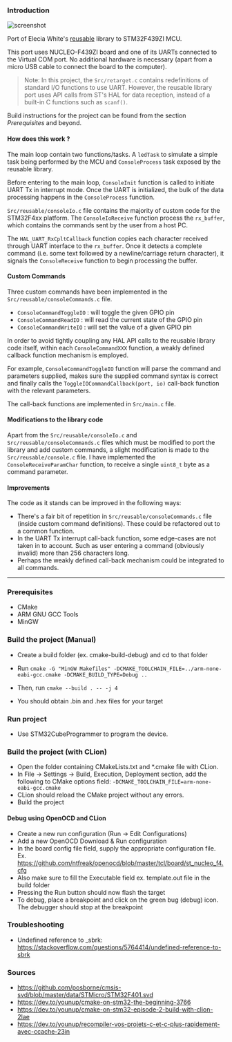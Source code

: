 ### Introduction

![screenshot](https://i.imgur.com/s890fmz.png)

Port of Elecia White's [reusable](https://github.com/eleciawhite/reusable/) library to STM32F439ZI MCU. 

This port uses NUCLEO-F439ZI board and one of its UARTs connected to the Virtual COM port. No additional hardware is necessary (apart from a micro USB cable to connect the board to the computer).

> Note: In this project, the `Src/retarget.c` contains redefinitions of standard I/O functions to use UART. However, the reusable library port uses API calls from ST's HAL for data reception, instead of a built-in C functions such as `scanf()`.

Build instructions for the project can be found from the section  *Prerequisites* and beyond. 

#### How does this work ?

The main loop contain two functions/tasks. A `ledTask` to simulate a simple task being performed by the MCU and  `ConsoleProcess` task exposed by the reusable library. 

Before entering to the main loop, `ConsoleInit` function is called to initiate UART Tx in interrupt mode. Once the UART is initialized, the bulk of the data processing happens in the `ConsoleProcess` function.

`Src/reusable/consoleIo.c` file contains the majority of custom code for the STM32F4xx platform. The `ConsoleIoReceive` function process the `rx_buffer`, which contains the commands sent by the user from a host PC. 

The `HAL_UART_RxCpltCallback` function copies each character received through UART interface to the `rx_buffer`. Once it detects a complete command (i.e. some text followed by a newline/carriage return character), it signals the `ConsoleReceive` function to begin processing the buffer. 

#### Custom Commands

Three custom commands have been implemented in the `Src/reusable/consoleCommands.c` file. 

- `ConsoleCommandToggleIO` : will toggle the given GPIO pin
- `ConsoleCommandReadIO`  : will read the current state of the GPIO pin
- `ConsoleCommandWriteIO` : will set the value of a given GPIO pin

In order to avoid tightly coupling any HAL API calls to the reusable library code itself, within each `ConsoleCommandXXX` function, a weakly defined callback function mechanism is employed. 

For example, `ConsoleCommandToggleIO` function will parse the command and parameters supplied, makes sure the supplied command syntax is correct and finally calls the `ToggleIOCommandCallback(port, io)` call-back function with the relevant parameters.

The call-back functions are implemented in `Src/main.c` file. 

#### Modifications to the library code

Apart from the `Src/reusable/consoleIo.c` and `Src/reusable/consoleCommands.c` files which must be modified to port the library and add custom commands, a slight modification is made to the `Src/reusable/console.c` file. I have implemented the `ConsoleReceiveParamChar` function, to receive a single `uint8_t` byte as a command parameter.  

#### Improvements

The code as it stands can be improved in the following ways: 

- There's a fair bit of repetition in `Src/reusable/consoleCommands.c` file (inside custom command definitions). These could be refactored out to a common function.
- In the UART Tx interrupt call-back function, some edge-cases are not taken in to account. Such as user entering a command (obviously invalid) more than 256 characters long. 
- Perhaps the weakly defined call-back mechanism could be integrated to all commands.

------

### Prerequisites

- CMake
- ARM GNU GCC Tools
- MinGW

### Build the project (Manual)

- Create a build folder (ex. cmake-build-debug) and cd to that folder

- Run `cmake -G "MinGW Makefiles" -DCMAKE_TOOLCHAIN_FILE=../arm-none-eabi-gcc.cmake -DCMAKE_BUILD_TYPE=Debug ..`

- Then, run `cmake --build . -- -j 4`

- You should obtain .bin and .hex files for your target

### Run project

- Use STM32CubeProgrammer to program the device.

### Build the project (with CLion)

- Open the folder containing CMakeLists.txt and *.cmake file with CLion.
- In File -> Settings -> Build, Execution, Deployment section, add the following to CMake options field: `-DCMAKE_TOOLCHAIN_FILE=arm-none-eabi-gcc.cmake`
- CLion should reload the CMake project without any errors.
- Build the project

#### Debug using OpenOCD and CLion

- Create a new run configuration (Run -> Edit Configurations)
- Add a new OpenOCD Download & Run configuration
- In the board config file field, supply the appropriate configuration file. Ex. https://github.com/ntfreak/openocd/blob/master/tcl/board/st_nucleo_f4.cfg
- Also make sure to fill the Executable field ex. template.out file in the build folder
- Pressing the Run button should now flash the target
- To debug, place a breakpoint and click on the green bug (debug) icon. The debugger should stop at the breakpoint

### Troubleshooting

- Undefined reference to _sbrk: https://stackoverflow.com/questions/5764414/undefined-reference-to-sbrk

### Sources

- https://github.com/posborne/cmsis-svd/blob/master/data/STMicro/STM32F401.svd
- https://dev.to/younup/cmake-on-stm32-the-beginning-3766
- https://dev.to/younup/cmake-on-stm32-episode-2-build-with-clion-2lae
- https://dev.to/younup/recompiler-vos-projets-c-et-c-plus-rapidement-avec-ccache-23in